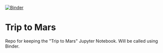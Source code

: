 [![Binder](https://mybinder.org/badge_logo.svg)](https://mybinder.org/v2/gh/LTSUofTStGeorge/Trip_to_Mars/HEAD)

# Trip to Mars
Repo for keeping the "Trip to Mars" Jupyter Notebook. Will be called using Binder. 
